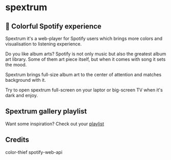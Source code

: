 spextrum
======
## 🌈 Colorful Spotify experience

Spextrum it's a web-player for Spotify users which brings more colors and visualisation to listening experience.

Do you like album arts? Spotify is not only music but also the greatest album art library. Some of them art piece itself, but when it comes with song it sets the mood.

Spextrum brings full-size album art to the center of attention and matches background with it.

Try to open spextrum full-screen on your laptor or big-screen TV when it's dark and enjoy.

## Spextrum gallery playlist
Want some inspiration? Check out your [playlist](https://open.spotify.com/user/1298409056/playlist/7cdIt8iiiPYSo7jxc70yDB?si=lBZPMGMnSXO_8KtRZnvXHg)

## Credits
color-thief
spotify-web-api
